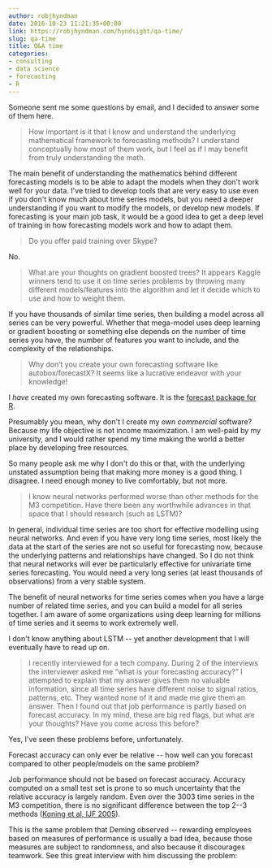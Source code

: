 ```yaml
---
author: robjhyndman
date: 2016-10-23 11:21:35+00:00
link: https://robjhyndman.com/hyndsight/qa-time/
slug: qa-time
title: Q&A time
categories:
- consulting
- data science
- forecasting
- R
---
```


Someone sent me some questions by email, and I decided to answer some of them here.<!-- more -->

>How important is it that I know and understand the underlying mathematical framework to forecasting methods? I understand conceptually how most of them work, but I feel as if I may benefit from truly understanding the math.



The main benefit of understanding the mathematics behind different forecasting models is to be able to adapt the models when they don't work well for your data. I've tried to develop tools that are very easy to use even if you don't know much about time series models, but you need a deeper understanding if you want to modify the models, or develop new models. If forecasting is your main job task, it would be a good idea to get a deep level of training in how forecasting models work and how to adapt them.



>Do you offer paid training over Skype?



No.



>What are your thoughts on gradient boosted trees? It appears Kaggle winners tend to use it on time series problems by throwing many different models/features into the algorithm and let it decide which to use and how to weight them.



If you have thousands of similar time series, then building a model across all series can be very powerful. Whether that mega-model uses deep learning or gradient boosting or something else depends on the number of time series you have, the number of features you want to include, and the complexity of the relationships.



>Why don’t you create your own forecasting software like autobox/forecastX? It seems like a lucrative endeavor with your knowledge!



I _have_ created my own forecasting software. It is the [forecast package for R](https://cran.r-project.org/package=forecast).

Presumably you mean, why don't I create my own _commercial_ software? Because my life objective is not income maximization. I am well-paid by my university, and I would rather spend my time making the world a better place by developing free resources.

So many people ask me why I don't do this or that, with the underlying unstated assumption being that making more money is a good thing. I disagree. I need enough money to live comfortably, but not more.



>I know neural networks performed worse than other methods for the M3 competition. Have there been any worthwhile advances in that space that I should research (such as LSTM)?



In general, individual time series are too short for effective modelling using neural networks. And even if you have very long time series, most likely the data at the start of the series are not so useful for forecasting now, because the underlying patterns and relationships have changed. So I do not think that neural networks will ever be particularly effective for univariate time series forecasting. You would need a very long series (at least thousands of observations) from a very stable system.

The benefit of neural networks for time series comes when you have a large number of related time series, and you can build a model for all series together. I am aware of some organizations using deep learning for millions of time series and it seems to work extremely well.

I don't know anything about LSTM -- yet another development that I will eventually have to read up on.



>I recently interviewed for a tech company. During 2 of the interviews the interviewer asked me “what is your forecasting accuracy?” I attempted to explain that my answer gives them no valuable information, since all time series have different noise to signal ratios, patterns, etc. They wanted none of it and made me give them an answer. Then I found out that job performance is partly based on forecast accuracy. In my mind, these are big red flags, but what are your thoughts? Have you come across this before?



Yes, I've seen these problems before, unfortunately.

Forecast accuracy can only ever be relative -- how well can you forecast compared to other people/models on the same problem?

Job performance should not be based on forecast accuracy. Accuracy computed on a small test set is prone to so much uncertainty that the relative accuracy is largely random. Even over the 3003 time series in the M3 competition, there is no significant difference between the top 2--3 methods ([Koning et al, IJF 2005](http://dx.doi.org/10.1016/j.ijforecast.2004.10.003)).

This is the same problem that Deming observed -- rewarding employees based on measures of performance is usually a bad idea, because those measures are subject to randomness, and also because it discourages teamwork. See this great interview with him discussing the problem:


